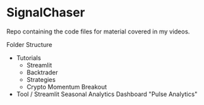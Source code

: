 # SignalChaser
Repo containing the code files for material covered in my videos. 

Folder Structure
* Tutorials
  * Streamlit
  * Backtrader 
  * Strategies
  * Crypto Momentum Breakout 
* Tool / Streamlit Seasonal Analytics Dashboard "Pulse Analytics"
